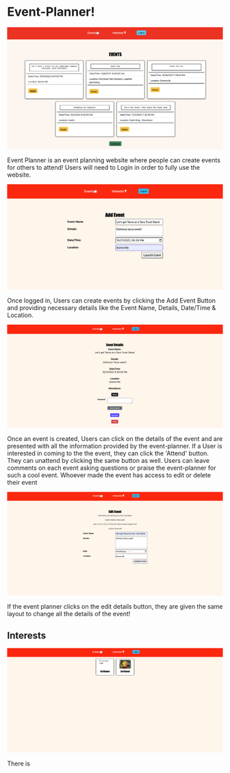 # Event-Planner!

![Event Planner](public/images/event-planner.jpg "Event Planner")

Event Planner is an event planning website where people can create events for others to attend! Users will need to Login in order to fully use the website.

![Event Planner Add Event Page](public/images/eventadd.jpg)

Once logged in, Users can create events by clicking the Add Event Button and providing necessary details like the Event Name, Details, Date/Time & Location. 

![Event Planner Event Details](public/images/eventdetail.jpg)

Once an event is created, Users can click on the details of the event and are presented with all the information provided by the event-planner. If a User is interested in coming to the the event, they can click the 'Attend' button. They can unattend by clicking the same button as well. Users can leave comments on each event asking questions or praise the event-planner for such a cool event. Whoever made the event has access to edit or delete their event

![Event Planner Event Edit](public/images/eventedit.jpg)

If the event planner clicks on the edit details button, they are given the same layout to change all the details of the event!

## Interests

![Interest Page](public/images/interestpage.jpg)

There is



